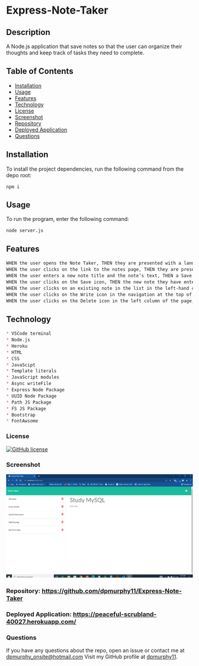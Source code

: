 # Express-Note-Taker
## Description
A Node.js application that save notes so that the user can organize their thoughts and keep track of tasks they need to complete.
  ## Table of Contents
* [Installation](#installation)
* [Usage](#usage)
* [Features](#features)
* [Technology](#technology)
* [License](#license)
* [Screenshot](#screenshot)
* [Repository](#repository-httpsgithubcomdpmurphy11express-note-taker)
* [Deployed Application](#deployed-application-httpspeaceful-scrubland-40027herokuappcom)
* [Questions](#questions)
## Installation
  To install the project dependencies, run the following command from the depo root:
  ```
  npm i
  ```
## Usage
  To run the program, enter the following command:
  ```
  node server.js
  ```
## Features
```md
WHEN the user opens the Note Taker, THEN they are presented with a landing page with a link to a notes page
WHEN the user clicks on the link to the notes page, THEN they are presented with a page with existing notes listed in the left-hand column, plus empty fields to enter a new note title and the note’s text in the right-hand column
WHEN the user enters a new note title and the note’s text, THEN a Save icon appears in the navigation at the top of the page
WHEN the user clicks on the Save icon, THEN the new note they have entered is saved and appears in the left-hand column with the other existing notes
WHEN the user clicks on an existing note in the list in the left-hand column, THEN that note appears in the right-hand column
WHEN the user clicks on the Write icon in the navigation at the top of the page, THEN they are presented with empty fields to enter a new note title and the note’s text in the right-hand column
WHEN the user clicks on the Delete icon in the left column of the page, THEN that not is deleted from the backend and the page is rebuilt without that note
```
## Technology
```md
* VSCode terminal
* Node.js
* Heroku
* HTML
* CSS
* JavaScipt
* Template literals
* JavaScript modules
* Async writeFile
* Express Node Package
* UUID Node Package
* Path JS Package
* FS JS Package
* Bootstrap
* FontAwsome
```
### License 
[![GitHub license](https://img.shields.io/github/license/dpmurphy11/Express-Note-Taker?style=for-the-badge)](https://github.com/dpmurphy11/Express-Note-Taker/blob/main/LICENSE)
### Screenshot
![Application screenshot](./public/assets/images/note-taker.png)
### Repository: <https://github.com/dpmurphy11/Express-Note-Taker>
### Deployed Application: <https://peaceful-scrubland-40027.herokuapp.com/>
### Questions
  If you have any questions about the repo, open an issue or contact me at dpmurphy_onsite@hotmail.com
  Visit my GitHub profile at [dpmurphy11](https://github.com/dpmurphy11/).